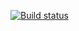 [![Build status](https://ci.appveyor.com/api/projects/status/lsu5a74eypk4jx7x?svg=true)](https://ci.appveyor.com/project/arbprog/ahj-anim)